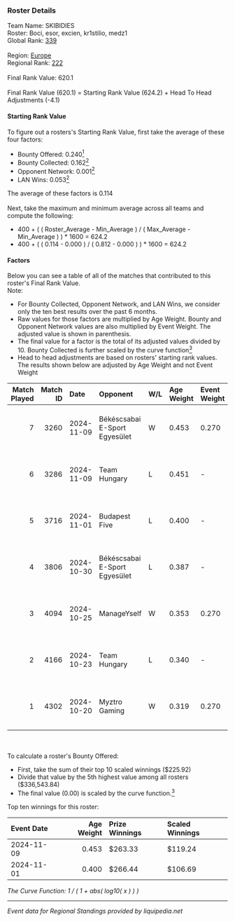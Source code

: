 ### Roster Details<br />
Team Name: SKIBIDIES<br />
Roster: Boci, esor, excien, kr1stilio, medz1<br />
Global Rank: [339](../../standings_global_2025_03_01.md)<br />
<br />
Region: [Europe]( ../../standings_europe_2025_03_01.md)<br />
Regional Rank: [222]( ../../standings_europe_2025_03_01.md)<br />
<br />
Final Rank Value:  620.1<br />
<br />
Final Rank Value (620.1) = Starting Rank Value (624.2) + Head To Head Adjustments (-4.1)<br />

#### Starting Rank Value<br />
To figure out a rosters's Starting Rank Value, first take the average of these four factors:<br />
- Bounty Offered: 0.240[<sup>1</sup>](#table2)
- Bounty Collected: 0.162[<sup>2</sup>](#table1)
- Opponent Network: 0.001[<sup>2</sup>](#table1)
- LAN Wins: 0.053[<sup>2</sup>](#table1)

The average of these factors is 0.114<br />
<br />
Next, take the maximum and minimum average across all teams and compute the following:<br />
- 400 + ( ( Roster_Average - Min_Average ) / ( Max_Average - Min_Average ) ) * 1600 = 624.2
- 400 + ( ( 0.114 - 0.000 ) / ( 0.812 - 0.000 ) ) * 1600 = 624.2


#### Factors<br />
Below you can see a table of all of the matches that contributed to this roster's Final Rank Value.<br />
Note:<br />

- For Bounty Collected, Opponent Network, and LAN Wins, we consider only the ten best results over the past 6 months.
- Raw values for those factors are multiplied by Age Weight. Bounty and Opponent Network values are also multiplied by Event Weight. The adjusted value is shown in parenthesis.
- The final value for a factor is the total of its adjusted values divided by 10. Bounty Collected is further scaled by the curve function[<sup>3</sup>](#curveFunction)
- Head to head adjustments are based on rosters' starting rank values. The results shown below are adjusted by Age Weight and not Event Weight
<span id="table1"></span><br />


| Match Played | Match ID | Date       | Opponent                      | W/L | Age Weight | Event Weight | Bounty Collected | Opponent Network | LAN Wins  | H2H Adj. | Roster                               |
| -: | -: | :- | :- | :- | :- | :- | :- | :- | :- | -: | :- |
|            7 |     3260 | 2024-11-09 | Békéscsabai E-Sport Egyesület | W   | 0.453      | 0.270        | 0.000 (0.000)    | 0.038 (0.005)    | 1 (0.453) |     6.47 | Boci, esor, excien, kr1stilio, medz1 |
|            6 |     3286 | 2024-11-09 | Team Hungary                  | L   | 0.451      | -            | -                | -                | -         |    -3.84 | Boci, esor, excien, kr1stilio, medz1 |
|            5 |     3716 | 2024-11-01 | Budapest Five                 | L   | 0.400      | -            | -                | -                | -         |    -5.77 | Boci, esor, excien, medz1, Memeske   |
|            4 |     3806 | 2024-10-30 | Békéscsabai E-Sport Egyesület | L   | 0.387      | -            | -                | -                | -         |    -6.75 | Boci, esor, excien, medz1, Memeske   |
|            3 |     4094 | 2024-10-25 | ManageYself                   | W   | 0.353      | 0.270        | 0.000 (0.000)    | 0.021 (0.002)    | 0 (0.000) |     4.68 | Boci, esor, excien, medz1, Memeske   |
|            2 |     4166 | 2024-10-23 | Team Hungary                  | L   | 0.340      | -            | -                | -                | -         |    -3.19 | Boci, esor, excien, medz1, Memeske   |
|            1 |     4302 | 2024-10-20 | Myztro Gaming                 | W   | 0.319      | 0.270        | 0.000 (0.000)    | 0.017 (0.002)    | 0 (0.000) |     4.32 | Boci, esor, excien, medz1, Memeske   |

<br />
<span id="table2"></span><br />
To calculate a roster's Bounty Offered:<br />

- First, take the sum of their top 10 scaled winnings ($225.92)
- Divide that value by the 5th highest value among all rosters ($336,543.84)
- The final value (0.00) is scaled by the curve function.[<sup>3</sup>](#curveFunction)

Top ten winnings for this roster:<br />

| Event Date | Age Weight | Prize Winnings | Scaled Winnings |
| :- | -: | :- | :- |
| 2024-11-09 |      0.453 | $263.33        | $119.24         |
| 2024-11-01 |      0.400 | $266.44        | $106.69         |


<span id="curveFunction"></span>_The Curve Function: 1 / ( 1 + abs( log10( x ) ) )_<br />

---
_Event data for Regional Standings provided by liquipedia.net_<br />
